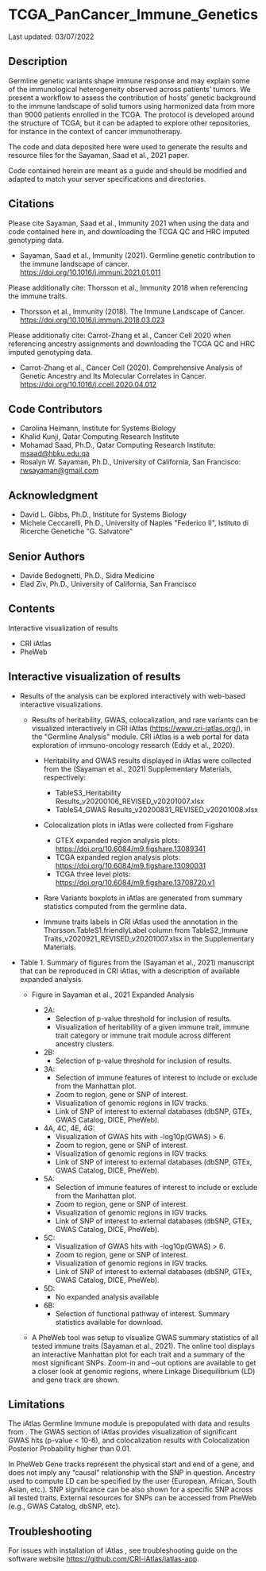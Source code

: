 # TCGA_PanCancer_Immune_Genetics

Last updated: 03/07/2022

## Description
Germline genetic variants shape immune response and may explain some of the immunological heterogeneity observed across patients’ tumors. We present a workflow to assess the contribution of hosts’ genetic background to the immune landscape of solid tumors using harmonized data from more than 9000 patients enrolled in the TCGA. The protocol is developed around the structure of TCGA, but it can be adapted to explore other repositories, for instance in the context of cancer immunotherapy.

The code and data deposited here were used to generate the results and resource files for the Sayaman, Saad et al., 2021 paper.

Code contained herein are meant as a guide and should be modified and adapted to match your server specifications and directories.


## Citations
Please cite Sayaman, Saad et al., Immunity 2021 when using the data and code contained here in, and downloading the TCGA QC and HRC imputed genotyping data. 
* Sayaman, Saad et al., Immunity (2021). Germline genetic contribution to the immune landscape of cancer. https://doi.org/10.1016/j.immuni.2021.01.011

Please additionally cite: Thorsson et al., Immunity 2018 when referencing the immune traits.
* Thorsson et al., Immunity (2018). The Immune Landscape of Cancer. https://doi.org/10.1016/j.immuni.2018.03.023

Please additionally cite: Carrot-Zhang et al., Cancer Cell 2020 when referencing ancestry assignments and downloading the TCGA QC and HRC imputed genotyping data.
* Carrot-Zhang et al., Cancer Cell (2020). Comprehensive Analysis of Genetic Ancestry and Its Molecular Correlates in Cancer. https://doi.org/10.1016/j.ccell.2020.04.012


## Code Contributors
* Carolina Heimann, Institute for Systems Biology
* Khalid Kunji, Qatar Computing Research Institute
* Mohamad Saad, Ph.D., Qatar Computing Research Institute: msaad@hbku.edu.qa
* Rosalyn W. Sayaman, Ph.D., University of California, San Francisco: rwsayaman@gmail.com

## Acknowledgment
* David L. Gibbs, Ph.D., Institute for Systems Biology
* Michele Ceccarelli, Ph.D., University of Naples "Federico II", Istituto di Ricerche Genetiche "G. Salvatore"

## Senior Authors
* Davide Bedognetti, Ph.D., Sidra Medicine
* Elad Ziv, Ph.D., University of California, San Francisco


## Contents
Interactive visualization of results
  * CRI iAtlas
  * PheWeb

## Interactive visualization of results

* Results of the analysis can be explored interactively with web-based interactive visualizations. 

  * Results of heritability, GWAS, colocalization, and rare variants can be visualized interactively in CRI iAtlas (https://www.cri-iatlas.org/), in the "Germline Analysis" module. CRI iAtlas is a web portal for data exploration of immuno-oncology research (Eddy et al., 2020). 

    * Heritability and GWAS results displayed in iAtlas were collected from the (Sayaman et al., 2021) Supplementary Materials, respectively: 
      
      * TableS3_Heritability Results_v20200106_REVISED_v20201007.xlsx 
      * TableS4_GWAS Results_v20200831_REVISED_v20201008.xlsx

    * Colocalization plots in iAtlas were collected from Figshare 
      
      * GTEX expanded region analysis plots: https://doi.org/10.6084/m9.figshare.13089341 
      * TCGA expanded region analysis plots: https://doi.org/10.6084/m9.figshare.13090031
      * TCGA three level plots: https://doi.org/10.6084/m9.figshare.13708720.v1

    * Rare Variants boxplots in iAtlas are generated from summary statistics computed from the germline data. 

    * Immune traits labels in CRI iAtlas used the annotation in the Thorsson.TableS1.friendlyLabel column from TableS2_Immune Traits_v2020921_REVISED_v20201007.xlsx in the Supplementary Materials.

* Table 1. Summary of figures from the (Sayaman et al., 2021) manuscript that can be reproduced in CRI iAtlas, with a description of available expanded analysis.

  * Figure in Sayaman et al., 2021	Expanded Analysis

    * 2A:	
      * Selection of p-value threshold for inclusion of results. 
      * Visualization of heritability of a given immune trait, immune trait category or immune trait module across different ancestry clusters.
    * 2B:	
      * Selection of p-value threshold for inclusion of results.
    * 3A:	
      * Selection of immune features of interest to include or exclude from the Manhattan plot. 
      * Zoom to region, gene or SNP of interest. 
      * Visualization of genomic regions in IGV tracks. 
      * Link of SNP of interest to external databases (dbSNP, GTEx, GWAS Catalog, DICE, PheWeb).
    * 4A, 4C, 4E, 4G:	
      * Visualization of GWAS hits with -log10p(GWAS) > 6. 
      * Zoom to region, gene or SNP of interest. 
      * Visualization of genomic regions in IGV tracks. 
      * Link of SNP of interest to external databases (dbSNP, GTEx, GWAS Catalog, DICE, PheWeb).
    * 5A:	
      * Selection of immune features of interest to include or exclude from the Manhattan plot. 
      * Zoom to region, gene or SNP of interest. 
      * Visualization of genomic regions in IGV tracks. 
      * Link of SNP of interest to external databases (dbSNP, GTEx, GWAS Catalog, DICE, PheWeb).
    * 5C:	
      * Visualization of GWAS hits with -log10p(GWAS) > 6. 
      * Zoom to region, gene or SNP of interest. 
      * Visualization of genomic regions in IGV tracks. 
      * Link of SNP of interest to external databases (dbSNP, GTEx, GWAS Catalog, DICE, PheWeb).
    * 5D:	
      * No expanded analysis available
    * 6B:	
      * Selection of functional pathway of interest. Summary statistics available for download.

  * A PheWeb tool was setup to visualize GWAS summary statistics of all tested immune traits (Sayaman et al., 2021). The online tool displays an interactive Manhattan plot for each trait and a summary of the most significant SNPs. Zoom-in and –out options are available to get a closer look at genomic regions, where Linkage Disequilibrium (LD) and gene track are shown. 

## Limitations

The iAtlas Germline Immune module is prepopulated with data and results from . The GWAS section of iAtlas provides visualization of significant GWAS hits (p-value < 10-6), and colocalization results with Colocalization Posterior Probability higher than 0.01.

In PheWeb Gene tracks represent the physical start and end of a gene, and does not imply any “causal” relationship with the SNP in question. Ancestry used to compute LD can be specified by the user (European, African, South Asian, etc.). SNP significance can be also shown for a specific SNP across all tested traits. External resources for SNPs can be accessed from PheWeb (e.g., GWAS Catalog, dbSNP, etc).

## Troubleshooting
For issues with installation of iAtlas , see troubleshooting guide on the software website https://github.com/CRI-iAtlas/iatlas-app.
